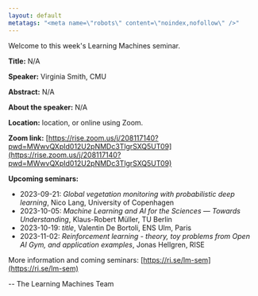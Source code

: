 ```yaml
---
layout: default
metatags: "<meta name=\"robots\" content=\"noindex,nofollow\" />"
---
```

Welcome to this week's Learning Machines seminar.

**Title:** N/A

**Speaker:** Virginia Smith, CMU

**Abstract:** N/A

**About the speaker:** N/A

**Location:** location, or online using Zoom.

**Zoom link:** [https://rise.zoom.us/j/208117140?pwd=MWwvQXpId012U2pNMDc3TlgrSXQ5UT09](https://rise.zoom.us/j/208117140?pwd=MWwvQXpId012U2pNMDc3TlgrSXQ5UT09)

**Upcoming seminars:**

* 2023-09-21: *Global vegetation monitoring with probabilistic deep learning*, Nico Lang, University of Copenhagen
* 2023-10-05: *Machine Learning and AI for the Sciences — Towards Understanding*, Klaus-Robert Müller, TU Berlin
* 2023-10-19: *title*, Valentin De Bortoli, ENS Ulm, Paris
* 2023-11-02: *Reinforcement learning - theory, toy problems from Open AI Gym, and application examples*, Jonas Hellgren, RISE

More information and coming seminars: [https://ri.se/lm-sem](https://ri.se/lm-sem)

-- The Learning Machines Team

